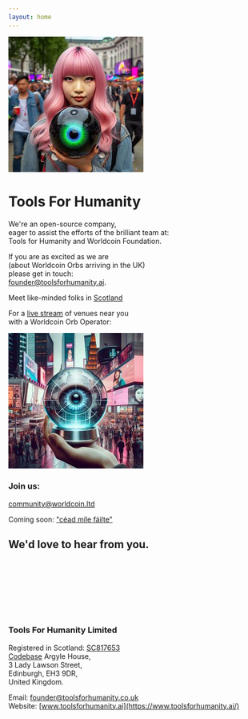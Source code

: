 ```yaml
---
layout: home
---
```


![LunaWithOrbInPicadilly](images/OrbPiccadilly3.jpeg)

# Tools For Humanity

We're an open-source company, <br>
eager to assist the efforts of the brilliant team at: <br>
Tools for Humanity and Worldcoin Foundation. <br>

If you are as excited as we are <br>
(about Worldcoin Orbs arriving in the UK) <br>
please get in touch: <br>
[founder@toolsforhumanity.ai](founder@toolsforhumanity.ai). <br> 

Meet like-minded folks in [Scotland](edinburgh@worldcoin.training) <br>


For a [live stream](online@worldcoin.live) of venues near you <br>
with a Worldcoin Orb Operator: <br>

![OrbInTimesSquare](images/OrbTimesSquare.jpeg)

### Join us:  

[community@worldcoin.ltd](community@worldcoin.ltd) 

Coming soon: ["céad míle fáilte"](greetings@worldcoin.irish)

**We'd love to hear from you.**
<br>
<br>
<br>
<br>
<br>
<br>
---
### Tools For Humanity Limited
Registered in Scotland: [SC817653](https://find-and-update.company-information.service.gov.uk/company/SC817653)  
[Codebase](https://www.thisiscodebase.com/) Argyle House, <br>
3 Lady Lawson Street, <br>
Edinburgh, EH3 9DR, <br>
United Kingdom.<br>
<!-- ### Worldcoin Limited
Registered in Scotland: SC817653  
-->
Email: [founder@toolsforhumanity.co.uk](mailto:adam@toolsforhumanity.co.uk)  
Website: [www.toolsforhumanity.ai](https://www.toolsforhumanity.ai/) 
